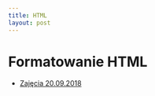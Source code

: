 ```yaml
---
title: HTML
layout: post
---
```



# Formatowanie HTML

 - [Zajęcia 20.09.2018](https://gist.github.com/adriannowak/0272abb912c1fc86edad7979aaba4cbd/)
